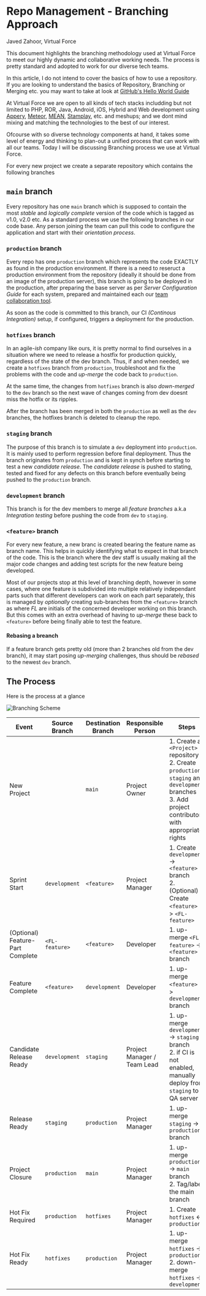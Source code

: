 # Repo Management - Branching Approach

Javed Zahoor, Virtual Force

This document highlights the branching methodology used at Virtual Force to meet our highly dynamic and collaborative working needs. The process is pretty standard and adopted to work for our diverse tech teams. 

In this article, I do not intend to cover the basics of how to use a repository. If you are looking to understand the basics of Repository, Branching or Merging etc. you may want to take at look at [GitHub's Hello World Guide](https://guides.github.com/activities/hello-world/)

At Virtual Force we are open to all kinds of tech stacks includding but not limited to PHP, ROR, Java, Android, iOS, Hybrid and Web development using [Appery](https://appery.io/), [Meteor](https://www.meteor.com/), [MEAN](http://mean.io/), [Stamplay](https://stamplay.com/), etc. and meshups; and we dont mind mixing and matching the technologies to the best of our interest. 

Ofcourse with so diverse technology components at hand, it takes some level of energy and thinking to plan-out a unified process that can work with all our teams. Today I will be discussing Branching process we use at Virtual Force.

For every new project we create a separate repository which contains the following branches

## `main` branch
Every repository has one `main` branch which is supposed to contain the most *stable* and *logically complete* version of the code which is tagged as v1.0, v2.0 etc. As a standard process we use the following branches in our code base. Any person joining the team can pull this code to configure the application and start with their *orientation process*.

### `production` branch
Every repo has one `production` branch which represents the code EXACTLY as found in the production environment. If there is a need to reseruct a production environment from the repository (ideally it should be done from  an image of the production server), this branch is going to be deployed in the production, after preparing the base server as per *Server Configuration Guide* for each system, prepared and maintained each our [team collaboration tool](http://www.teamwork.com).

As soon as the code is committed to this branch, our CI *(Continous Integration)* setup, if configured, triggers a deployment for the production. 

### `hotfixes` branch
In an agile-*ish* company like ours, it is pretty normal to find ourselves in a situation where we need to release a hostfix for production quickly, regardless of the state of the dev branch. Thus, if and when needed, we create a `hotfixes` branch from `production`, troubleshoot and fix the problems with the code and *up-merge* the code back to `production`.

At the same time, the changes from `hotfixes` branch is also *down-merged* to the `dev` branch so the next wave of changes coming from dev doesnt miss the hotfix or its ripples.

After the branch has been merged in both the `production` as well as the `dev` branches, the hotfixes branch is deleted to cleanup the repo.

### `staging` branch
The purpose of this branch is to simulate a `dev` deployment into `production`. It is mainly used to perform regression before final deployment. Thus the branch originates from `production` and is kept in synch before starting to test a new *candidate release*. The *candidate release* is pushed to stating, tested and fixed for any defects on this branch before eventually being pushed to the `production` branch. 

### `development` branch
This branch is for the dev members to merge all *feature branches* a.k.a *Integration testing* before pushing the code from `dev` to `staging`.

### `<feature>` branch
For every new feature, a new branc is created bearing the feature name as branch name. This helps in quickly identifying what to expect in that branch of the code. This is the branch where the dev staff is usually making all the major code changes and adding test scripts for the new feature being developed. 

Most of our projects stop at this level of branching depth, however in some cases, where one feature is subdivided into multiple relatively independant parts such that different developers can work on each part separately, this is managed by *optionally* creating sub-branches from the `<feature>` branch as <FL-feature> where *FL* are initials of the concerned developer working on this branch. But this comes with an extra overhead of having to *up-merge* these back to `<feature>` before being finally able to test the feature.

#### Rebasing a breanch

If a feature branch gets pretty old (more than 2 branches old from the dev branch), it may start posing *up-merging* challenges, thus should be *rebased* to the newest `dev` branch.


## The Process
Here is the process at a glance

![Branching Scheme](https://github.com/virtualforce/branching-process/blob/master/images/branching.jpg "Branching Scheme")


Event | Source Branch | Destination Branch | Responsible Person | Steps
--- | --- | --- | ---| ---
New Project | | `main` | Project Owner | 1. Create a `<Project>` repository <br/> 2. Create `production`, `staging` and `development` branches <br/> 3. Add project contributors with appropriate rights
Sprint Start | `development` | `<feature>` | Project Manager | 1. Create `development` -> `<feature>` branch <br/> 2. (Optional) Create `<feature>` -> `<FL-feature>`
(Optional) Feature-Part Complete | `<FL-feature>` | `<feature>` | Developer | 1. up-merge `<FL-feature>` -> `<feature>` branch
Feature Complete | `<feature>` | `development` | Developer | 1. up-merge `<feature>` -> `development` branch
Candidate Release Ready | `development` | `staging` | Project Manager / Team Lead | 1. up-merge `development` -> `staging` branch <br/> 2. if CI is not enabled, manually deploy from `staging` to QA server
Release Ready | `staging` | `production` | Project Manager | 1. up-merge `staging` -> `production` branch
Project Closure | `production` | `main` | Project Manager | 1. up-merge `production` -> `main` branch <br/> 2. Tag/label the main branch
Hot Fix Required | `production` | `hotfixes` | Project Manager | 1. Create `hotfixes` <- `production`
Hot Fix Ready | `hotfixes` | `production` | Project Manager | 1. up-merge `hotfixes` -> `production` <br/> 2. down-merge `hotfixes` -> `development`

